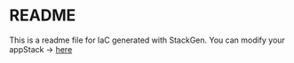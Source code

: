 # README
This is a readme file for IaC generated with StackGen.
You can modify your appStack -> [here](http://main.dev.stackgen.com/appstacks/cf96b68a-58d1-446b-9475-7fef9d6648e7)
